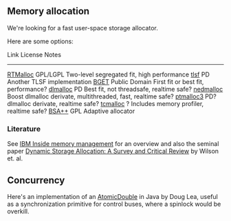 ## Memory allocation

We're looking for a fast user-space storage allocator.

Here are some options:

Link                License         Notes
----                -------         -----
[RTMalloc][]        GPL/LGPL        Two-level segregated fit, high performance
[tlsf][]            PD              Another TLSF implementation
[BGET][]            Public Domain   First fit or best fit, performance?
[dlmalloc][]        PD              Best fit, not threadsafe, realtime safe?
[nedmalloc][]       Boost           dlmalloc derivate, multithreaded, fast, realtime safe?
[ptmalloc3][]       PD?             dlmalloc derivate, realtime safe?
[tcmalloc][]        ?               Includes memory profiler, realtime safe?
[BSA++][]           GPL             Adaptive allocator

[BGET]:         http://www.fourmilab.ch/bget/
[RTMalloc]:     http://rtportal.upv.es/rtmalloc/
[dlmalloc]:     http://gee.cs.oswego.edu/dl/html/malloc.html
[nedmalloc]:    http://www.nedprod.com/programs/portable/nedmalloc/index.html
[ptmalloc3]:    http://www.malloc.de/
[tcmalloc]:     http://code.google.com/p/google-perftools/
[tlsf]:         http://tlsf.baisoku.org/
[BSA++]:        http://www.ercoppa.org/malloc/bsapp.htm

### Literature

See [IBM Inside memory management](http://www.ibm.com/developerworks/linux/library/l-memory/) for an overview and also the seminal paper [Dynamic Storage Allocation: A Survey and Critical Review][Wilson95] by Wilson et. al.

[Wilson95]:     ftp://osinside.net/pub/DynamicStorageAllocationSurvey-.pdf

## Concurrency

Here's an implementation of an [AtomicDouble](http://gee.cs.oswego.edu/cgi-bin/viewcvs.cgi/jsr166/src/jsr166e/extra/AtomicDouble.java?view=markup) in Java by Doug Lea, useful as a synchronization primitive for control buses, where a spinlock would be overkill.
